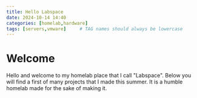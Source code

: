 ```yaml
---
title: Hello Labspace
date: 2024-10-14 14:40
categories: [homelab,hardware]
tags: [servers,vmware]     # TAG names should always be lowercase
---
```


# Welcome

 Hello and welcome to my homelab place that I call "Labspace".
 Below you will find a first of many projects that I made this summer. 
 It is a humble homelab made for the sake of making it.

 
